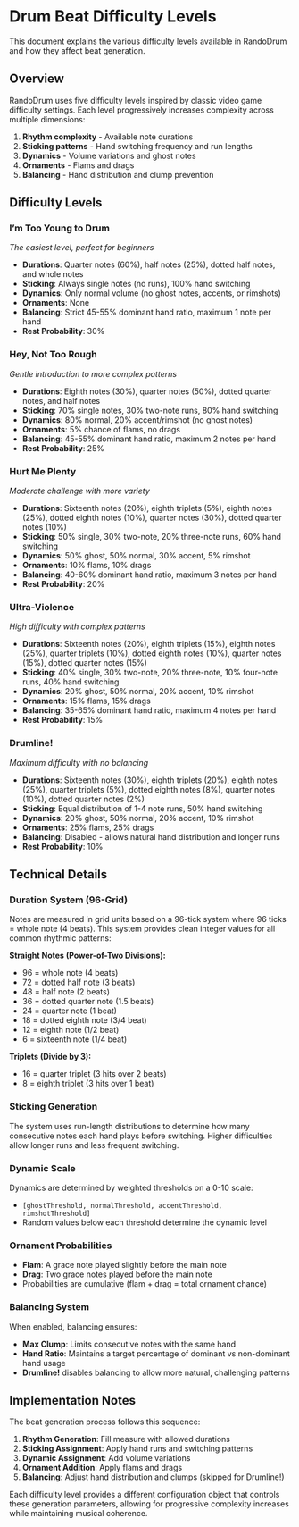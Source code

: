 # Drum Beat Difficulty Levels

This document explains the various difficulty levels available in RandoDrum and how they affect beat generation.

## Overview

RandoDrum uses five difficulty levels inspired by classic video game difficulty settings. Each level progressively increases complexity across multiple dimensions:

1. **Rhythm complexity** - Available note durations
2. **Sticking patterns** - Hand switching frequency and run lengths
3. **Dynamics** - Volume variations and ghost notes
4. **Ornaments** - Flams and drags
5. **Balancing** - Hand distribution and clump prevention

## Difficulty Levels

### I’m Too Young to Drum

_The easiest level, perfect for beginners_

- **Durations**: Quarter notes (60%), half notes (25%), dotted half notes, and whole notes
- **Sticking**: Always single notes (no runs), 100% hand switching
- **Dynamics**: Only normal volume (no ghost notes, accents, or rimshots)
- **Ornaments**: None
- **Balancing**: Strict 45-55% dominant hand ratio, maximum 1 note per hand
- **Rest Probability**: 30%

### Hey, Not Too Rough

_Gentle introduction to more complex patterns_

- **Durations**: Eighth notes (30%), quarter notes (50%), dotted quarter notes, and half notes
- **Sticking**: 70% single notes, 30% two-note runs, 80% hand switching
- **Dynamics**: 80% normal, 20% accent/rimshot (no ghost notes)
- **Ornaments**: 5% chance of flams, no drags
- **Balancing**: 45-55% dominant hand ratio, maximum 2 notes per hand
- **Rest Probability**: 25%

### Hurt Me Plenty

_Moderate challenge with more variety_

- **Durations**: Sixteenth notes (20%), eighth triplets (5%), eighth notes (25%), dotted eighth notes (10%), quarter notes (30%), dotted quarter notes (10%)
- **Sticking**: 50% single, 30% two-note, 20% three-note runs, 60% hand switching
- **Dynamics**: 50% ghost, 50% normal, 30% accent, 5% rimshot
- **Ornaments**: 10% flams, 10% drags
- **Balancing**: 40-60% dominant hand ratio, maximum 3 notes per hand
- **Rest Probability**: 20%

### Ultra-Violence

_High difficulty with complex patterns_

- **Durations**: Sixteenth notes (20%), eighth triplets (15%), eighth notes (25%), quarter triplets (10%), dotted eighth notes (10%), quarter notes (15%), dotted quarter notes (15%)
- **Sticking**: 40% single, 30% two-note, 20% three-note, 10% four-note runs, 40% hand switching
- **Dynamics**: 20% ghost, 50% normal, 20% accent, 10% rimshot
- **Ornaments**: 15% flams, 15% drags
- **Balancing**: 35-65% dominant hand ratio, maximum 4 notes per hand
- **Rest Probability**: 15%

### Drumline!

_Maximum difficulty with no balancing_

- **Durations**: Sixteenth notes (30%), eighth triplets (20%), eighth notes (25%), quarter triplets (5%), dotted eighth notes (8%), quarter notes (10%), dotted quarter notes (2%)
- **Sticking**: Equal distribution of 1-4 note runs, 50% hand switching
- **Dynamics**: 20% ghost, 50% normal, 20% accent, 10% rimshot
- **Ornaments**: 25% flams, 25% drags
- **Balancing**: Disabled - allows natural hand distribution and longer runs
- **Rest Probability**: 10%

## Technical Details

### Duration System (96-Grid)

Notes are measured in grid units based on a 96-tick system where 96 ticks = whole note (4 beats). This system provides clean integer values for all common rhythmic patterns:

**Straight Notes (Power-of-Two Divisions):**

- 96 = whole note (4 beats)
- 72 = dotted half note (3 beats)
- 48 = half note (2 beats)
- 36 = dotted quarter note (1.5 beats)
- 24 = quarter note (1 beat)
- 18 = dotted eighth note (3/4 beat)
- 12 = eighth note (1/2 beat)
- 6 = sixteenth note (1/4 beat)

**Triplets (Divide by 3):**

- 16 = quarter triplet (3 hits over 2 beats)
- 8 = eighth triplet (3 hits over 1 beat)

### Sticking Generation

The system uses run-length distributions to determine how many consecutive notes each hand plays before switching. Higher difficulties allow longer runs and less frequent switching.

### Dynamic Scale

Dynamics are determined by weighted thresholds on a 0-10 scale:

- `[ghostThreshold, normalThreshold, accentThreshold, rimshotThreshold]`
- Random values below each threshold determine the dynamic level

### Ornament Probabilities

- **Flam**: A grace note played slightly before the main note
- **Drag**: Two grace notes played before the main note
- Probabilities are cumulative (flam + drag = total ornament chance)

### Balancing System

When enabled, balancing ensures:

- **Max Clump**: Limits consecutive notes with the same hand
- **Hand Ratio**: Maintains a target percentage of dominant vs non-dominant hand usage
- **Drumline!** disables balancing to allow more natural, challenging patterns

## Implementation Notes

The beat generation process follows this sequence:

1. **Rhythm Generation**: Fill measure with allowed durations
2. **Sticking Assignment**: Apply hand runs and switching patterns
3. **Dynamic Assignment**: Add volume variations
4. **Ornament Addition**: Apply flams and drags
5. **Balancing**: Adjust hand distribution and clumps (skipped for Drumline!)

Each difficulty level provides a different configuration object that controls these generation parameters, allowing for progressive complexity increases while maintaining musical coherence.
